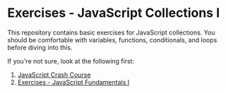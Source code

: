 # Exercises - JavaScript Collections I

This repository contains basic exercises for JavaScript collections. You should be comfortable with variables, functions, conditionals, and loops before diving into this.

If you're not sure, look at the following first:

1. [JavaScript Crash Course][jfarmer-intro-javascript]
1. [Exercises - JavaScript Fundamentals I][jfarmer-javascript-fundamentals-i]

[jfarmer-intro-javascript]: https://github.com/jfarmer/intro-javascript
[jfarmer-javascript-fundamentals-i]: https://github.com/jfarmer/exercises-javascript-fundamentals
